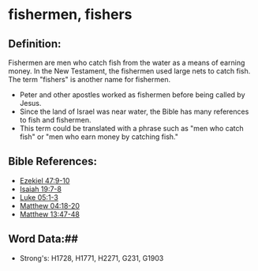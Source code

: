 # fishermen, fishers #

## Definition: ##
Fishermen are men who catch fish from the water as a means of earning money. In the New Testament, the fishermen used large nets to catch fish. The term "fishers" is another name for fishermen.

* Peter and other apostles worked as fishermen before being called by Jesus.
* Since the land of Israel was near water, the Bible has many references to fish and fishermen.
* This term could be translated with a phrase such as "men who catch fish" or "men who earn money by catching fish."

## Bible References: ##

* [Ezekiel 47:9-10](rc://en/tn/help/ezk/47/09)
* [Isaiah 19:7-8](rc://en/tn/help/isa/19/07)
* [Luke 05:1-3](rc://en/tn/help/luk/05/01)
* [Matthew 04:18-20](rc://en/tn/help/mat/04/18)
* [Matthew 13:47-48](rc://en/tn/help/mat/13/47)

## Word Data:##

* Strong's: H1728, H1771, H2271, G231, G1903
